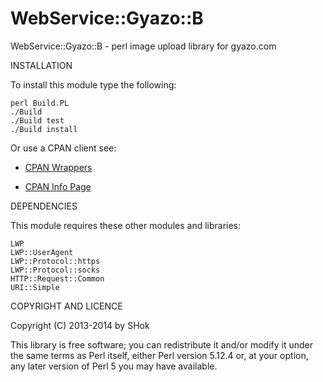 WebService::Gyazo::B
=================

WebService::Gyazo::B - perl image upload library for gyazo.com


INSTALLATION

To install this module type the following:

	perl Build.PL
    ./Build
	./Build test
	./Build install

Or use a CPAN client see:

* [CPAN Wrappers](http://perl-begin.org/topics/cpan/wrappers-for-distributions/)

* [CPAN Info Page](http://perl-begin.org/topics/cpan/)

DEPENDENCIES

This module requires these other modules and libraries:

	LWP
	LWP::UserAgent
	LWP::Protocol::https
	LWP::Protocol::socks
	HTTP::Request::Common
	URI::Simple

COPYRIGHT AND LICENCE

Copyright (C) 2013-2014 by SHok

This library is free software; you can redistribute it and/or modify
it under the same terms as Perl itself, either Perl version 5.12.4 or,
at your option, any later version of Perl 5 you may have available.
